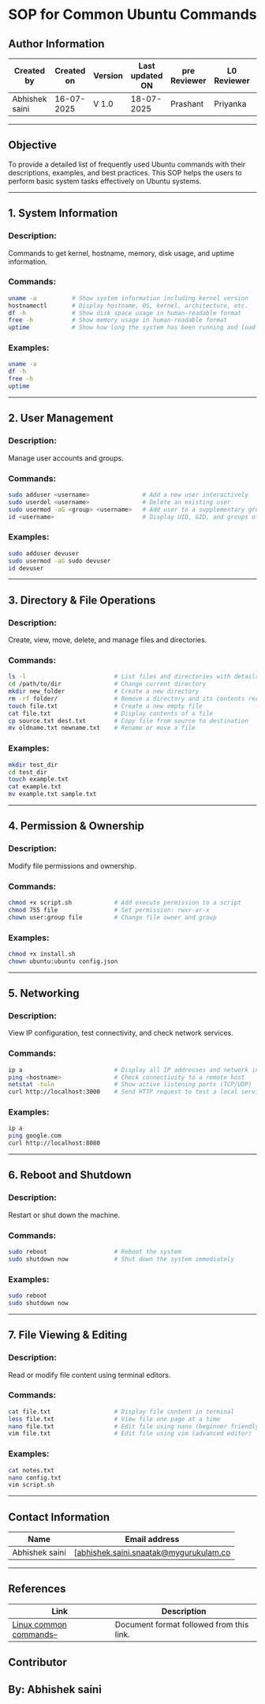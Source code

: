 # SOP for Common Ubuntu Commands

## Author Information

| Created by      | Created on         | Version          | Last updated ON   | pre Reviewer       | L0 Reviewer     | L1 Reviewer          |    L2 Reviewer    |
|-----------------|--------------------|------------------|-------------------|--------------------|-----------------|----------------------|-------------------|
| Abhishek saini  |  16-07-2025        | V 1.0            |     18-07-2025    |  Prashant          |  Priyanka      |      Rishabh sharma   |   piyush upadhyay |

---


## Objective
To provide a detailed list of frequently used Ubuntu commands with their descriptions, examples, and best practices. This SOP helps the users to perform basic system tasks effectively on Ubuntu systems.

---

## 1. System Information

### Description:
Commands to get kernel, hostname, memory, disk usage, and uptime information.

### Commands:
```bash
uname -a          # Show system information including kernel version
hostnamectl       # Display hostname, OS, kernel, architecture, etc.
df -h             # Show disk space usage in human-readable format
free -h           # Show memory usage in human-readable format
uptime            # Show how long the system has been running and load average
```

### Examples:
```bash
uname -a
df -h
free -h
uptime
```

---

## 2. User Management

### Description:
Manage user accounts and groups.

### Commands:
```bash
sudo adduser <username>               # Add a new user interactively
sudo userdel <username>               # Delete an existing user
sudo usermod -aG <group> <username>   # Add user to a supplementary group
id <username>                         # Display UID, GID, and groups of the user
```

### Examples:
```bash
sudo adduser devuser
sudo usermod -aG sudo devuser
id devuser
```

---

## 3. Directory & File Operations

### Description:
Create, view, move, delete, and manage files and directories.

### Commands:
```bash
ls -l                         # List files and directories with details
cd /path/to/dir               # Change current directory
mkdir new_folder              # Create a new directory
rm -rf folder/                # Remove a directory and its contents recursively
touch file.txt                # Create a new empty file
cat file.txt                  # Display contents of a file
cp source.txt dest.txt        # Copy file from source to destination
mv oldname.txt newname.txt    # Rename or move a file
```

### Examples:
```bash
mkdir test_dir
cd test_dir
touch example.txt
cat example.txt
mv example.txt sample.txt
```

---

## 4. Permission & Ownership

### Description:
Modify file permissions and ownership.

### Commands:
```bash
chmod +x script.sh            # Add execute permission to a script
chmod 755 file                # Set permission: rwxr-xr-x
chown user:group file         # Change file owner and group
```

### Examples:
```bash
chmod +x install.sh
chown ubuntu:ubuntu config.json
```

---

## 5. Networking

### Description:
View IP configuration, test connectivity, and check network services.

### Commands:
```bash
ip a                          # Display all IP addresses and network interfaces
ping <hostname>               # Check connectivity to a remote host
netstat -tuln                 # Show active listening ports (TCP/UDP)
curl http://localhost:3000    # Send HTTP request to test a local service
```

### Examples:
```bash
ip a
ping google.com
curl http://localhost:8080
```

---

## 6. Reboot and Shutdown

### Description:
Restart or shut down the machine.

### Commands:
```bash
sudo reboot                   # Reboot the system
sudo shutdown now             # Shut down the system immediately
```

### Examples:
```bash
sudo reboot
sudo shutdown now
```

---

## 7. File Viewing & Editing

### Description:
Read or modify file content using terminal editors.

### Commands:
```bash
cat file.txt                  # Display file content in terminal
less file.txt                 # View file one page at a time
nano file.txt                 # Edit file using nano (beginner friendly)
vim file.txt                  # Edit file using vim (advanced editor)
```

### Examples:
```bash
cat notes.txt
nano config.txt
vim script.sh
```

---
## Contact Information

| **Name**           | **Email address**                         |
|--------------------|--------------------------------------------|
| Abhishek saini    | [abhishek.saini.snaatak@mygurukulam.co |

---

## References

| **Link**                                                                 | **Description**                                   |
|--------------------------------------------------------------------------|---------------------------------------------------|
| [Linux common commands– ](https://www.digitalocean.com/community/tutorials/linux-commands) | Document format followed from this link.          |




## Contributor
## By: Abhishek saini

